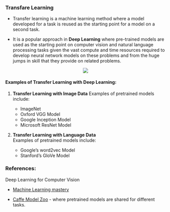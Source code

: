 ### Transfare Learning
* Transfer learning is a machine learning method where a model developed for a task is reused as the starting point for a model on a second task.

* It is a popular approach in **Deep Learning** where pre-trained models are used as the starting point on computer vision and natural language processing tasks given the vast compute and time resources required to develop neural network models on these problems and from the huge jumps in skill that they provide on related problems.

<p align="center">
    <img src="https://github.com/CrispenGari/TensorFlow-and-Keras-Python/blob/main/tf-transfare-learning/9315476_1592890541_transfer.jpg"/>
</p>
    
    
#### Examples of Transfer Learning with Deep Learning:
1. **Transfer Learning with Image Data**
    Examples of pretrained models include:
    *  ImageNet 
    *  Oxford VGG Model
    *  Google Inception Model
    *  Microsoft ResNet Model
    
2. **Transfer Learning with Language Data**  
    Examples of pretrained models include:
    * Google’s word2vec Model
    * Stanford’s GloVe Model
    
### References:
Deep Learning for Computer Vision

* [Machine Learning mastery](https://machinelearningmastery.com/transfer-learning-for-deep-learning/#:~:text=Transfer%20learning%20is%20a%20machine,model%20on%20a%20second%20task.&text=Common%20examples%20of%20transfer%20learning,your%20own%20predictive%20modeling%20problems.
)    

* [Caffe Model Zoo](https://github.com/BVLC/caffe/wiki/Model-Zoo) - where pretrained models are shared for different tasks.
    